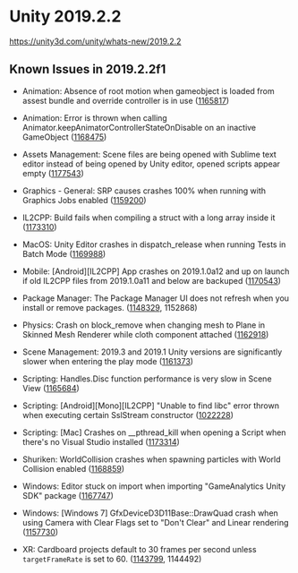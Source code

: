 # Unity 2019.2.2
https://unity3d.com/unity/whats-new/2019.2.2

## Known Issues in 2019.2.2f1

<ul>
<li><p>Animation:  Absence of root motion when gameobject is loaded from assest bundle and override controller is in use (<a href="https://issuetracker.unity3d.com/issues/animation-absence-of-root-motion-when-gameobject-is-loaded-from-assest-bundle-and-override-controller-is-in-use">1165817</a>)</p></li>
<li><p>Animation:  Error is thrown when calling Animator.keepAnimatorControllerStateOnDisable on an inactive GameObject (<a href="https://issuetracker.unity3d.com/issues/animation-error-is-thrown-when-calling-animator-dot-keepanimatorcontrollerstateondisable-on-an-inactive-gameobject">1168475</a>)</p></li>
<li><p>Assets Management: Scene files are being opened with Sublime text editor instead of being opened by Unity editor, opened scripts appear empty (<a href="https://issuetracker.unity3d.com/issues/scene-files-are-being-opened-with-a-script-editor-instead-of-being-opened-by-unity-editor">1177543</a>)</p></li>
<li><p>Graphics - General: SRP causes crashes 100% when running with Graphics Jobs enabled (<a href="https://issuetracker.unity3d.com/issues/srp-causes-crashes-100-percent-when-running-with-graphics-jobs-enabled">1159200</a>)</p></li>
<li><p>IL2CPP:  Build fails when compiling a struct with a long array inside it (<a href="https://issuetracker.unity3d.com/issues/il2cpp-build-fails-when-compiling-a-struct-with-a-long-array-inside-it">1173310</a>)</p></li>
<li><p>MacOS: Unity Editor crashes in dispatch_release when running Tests in Batch Mode (<a href="https://issuetracker.unity3d.com/issues/dispatch-semaphore-dispose-crashes-when-running-tests-in-batch-mode">1169988</a>)</p></li>
<li><p>Mobile: [Android][IL2CPP] App crashes on 2019.1.0a12 and up on launch if old IL2CPP files from 2019.1.0a11 and below are backuped (<a href="https://issuetracker.unity3d.com/issues/android-il2cpp-app-crashes-on-2019-dot-1-0a12-and-up-on-launch-if-old-il2cpp-files-from-2019-dot-1-0a11-and-below-are-backuped">1170543</a>)</p></li>
<li><p>Package Manager: The Package Manager UI does not refresh when you install or remove packages. (<a href="https://issuetracker.unity3d.com/issues/the-package-manager-ui-does-not-refresh-when-packages-are-installed-or-removed">1148329</a>, 1152868)</p></li>
<li><p>Physics: Crash on block_remove when changing mesh to Plane in Skinned Mesh Renderer while cloth component attached (<a href="https://issuetracker.unity3d.com/issues/crash-on-block-remove-when-changing-mesh-to-plane-in-skinned-mesh-renderer-while-cloth-component-attached">1162918</a>)</p></li>
<li><p>Scene Management: 2019.3 and 2019.1 Unity versions are significantly slower when entering the play mode (<a href="https://issuetracker.unity3d.com/issues/2019-dot-3-and-2019-dot-1-streams-are-significantly-slower-when-entering-the-play-mode">1161373</a>)</p></li>
<li><p>Scripting: Handles.Disc function performance is very slow in Scene View (<a href="https://issuetracker.unity3d.com/issues/handles-dot-disc-function-performance-is-very-slow-in-scene-view">1165684</a>)</p></li>
<li><p>Scripting: [Android][Mono][IL2CPP] "Unable to find libc" error thrown when executing certain SslStream constructor  (<a href="https://issuetracker.unity3d.com/issues/android-mono-il2cpp-unable-to-find-libc-error-thrown-when-executing-certain-sslstream-constructor">1022228</a>)</p></li>
<li><p>Scripting: [Mac] Crashes on __pthread_kill when opening a Script when there's no Visual Studio installed (<a href="https://issuetracker.unity3d.com/issues/mac-crashes-on-pthread-kill-when-opening-a-script-when-theres-no-visual-studio-installed">1173314</a>)</p></li>
<li><p>Shuriken: WorldCollision crashes when spawning particles with World Collision enabled (<a href="https://issuetracker.unity3d.com/issues/worldcollision-crashes-when-spawning-particles-with-world-collision-enabled">1168859</a>)</p></li>
<li><p>Windows: Editor stuck on import when importing "GameAnalytics Unity SDK" package (<a href="https://issuetracker.unity3d.com/issues/editor-stuck-on-import-when-importing-gameanalytics-unity-sdk-package">1167747</a>)</p></li>
<li><p>Windows: [Windows 7] GfxDeviceD3D11Base::DrawQuad crash when using Camera with Clear Flags set to "Don't Clear" and Linear rendering (<a href="https://issuetracker.unity3d.com/issues/windows-7-player-crashes-on-pal-memory-free-when-using-camera-with-clear-flags-set-to-dont-clear">1157730</a>)</p></li>
<li><p>XR: Cardboard projects default to 30 frames per second unless <code>targetFrameRate</code> is set to 60. (<a href="https://issuetracker.unity3d.com/issues/cardboard-projects-default-to-30fps">1143799</a>, 1144492)</p></li>
</ul>
